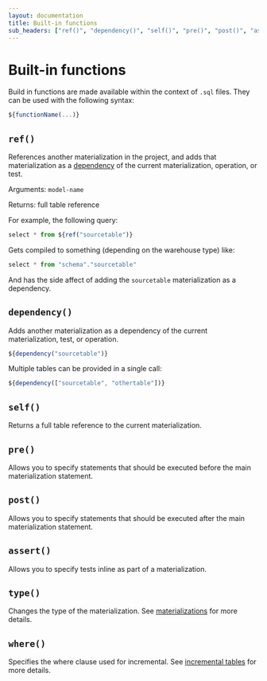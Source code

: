 ```yaml
---
layout: documentation
title: Built-in functions
sub_headers: ["ref()", "dependency()", "self()", "pre()", "post()", "assert()", "type()", "where()"]
---
```


# Built-in functions

Build in functions are made available within the context of `.sql` files.
They can be used with the following syntax:

```js
${functionName(...)}
```

## `ref()`

References another materialization in the project, and adds that materialization as a [dependency](#dependency) of the current materialization, operation, or test.

Arguments: `model-name`

Returns: full table reference

For example, the following query:

```js
select * from ${ref("sourcetable")}
```

Gets compiled to something (depending on the warehouse type) like:

```js
select * from "schema"."sourcetable"
```
And has the side affect of adding the `sourcetable` materialization as a dependency.

## `dependency()`

Adds another materialization as a dependency of the current materialization, test, or operation.

```js
${dependency("sourcetable")}
```

Multiple tables can be provided in a single call:

```js
${dependency(["sourcetable", "othertable"])}
```

## `self()`

Returns a full table reference to the current materialization.

## `pre()`

Allows you to specify statements that should be executed before the main materialization statement.

## `post()`

Allows you to specify statements that should be executed after the main materialization statement.

## `assert()`

Allows you to specify tests inline as part of a materialization.

## `type()`

Changes the type of the materialization. See [materializations](/materializations) for more details.

## `where()`

Specifies the where clause used for incremental. See [incremental tables](/materializations#incremental-tables) for more details.
